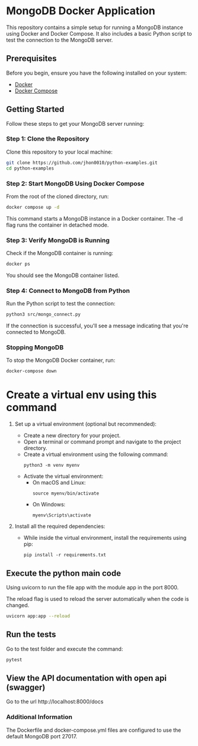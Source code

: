 # MongoDB Docker Application

This repository contains a simple setup for running a MongoDB instance using Docker and Docker Compose. It also includes a basic Python script to test the connection to the MongoDB server.

## Prerequisites

Before you begin, ensure you have the following installed on your system:
- [Docker](https://www.docker.com/products/docker-desktop)
- [Docker Compose](https://docs.docker.com/compose/install/)

## Getting Started

Follow these steps to get your MongoDB server running:

### Step 1: Clone the Repository

Clone this repository to your local machine:

```bash
git clone https://github.com/jhon0010/python-examples.git
cd python-examples
```

### Step 2: Start MongoDB Using Docker Compose
From the root of the cloned directory, run:

```bash
docker compose up -d
```

This command starts a MongoDB instance in a Docker container. The -d flag runs the container in detached mode.

### Step 3: Verify MongoDB is Running
Check if the MongoDB container is running:

```bash
docker ps
```

You should see the MongoDB container listed.

### Step 4: Connect to MongoDB from Python
Run the Python script to test the connection:

```bash
python3 src/mongo_connect.py
```
If the connection is successful, you'll see a message indicating that you're connected to MongoDB.

### Stopping MongoDB
To stop the MongoDB Docker container, run:

```bash
docker-compose down
```


# Create a virtual env using this command

1. Set up a virtual environment (optional but recommended):
   - Create a new directory for your project.
   - Open a terminal or command prompt and navigate to the project directory.
   - Create a virtual environment using the following command:
     ```
     python3 -m venv myenv
     ```
   - Activate the virtual environment:
     - On macOS and Linux:
       ```
       source myenv/bin/activate
       ```
     - On Windows:
       ```
       myenv\Scripts\activate
       ```

2. Install all the required dependencies:
   - While inside the virtual environment, install the requirements using pip:
     ```
     pip install -r requirements.txt
     ```


## Execute the python main code

Using uvicorn to run the file app with the module app in the port 8000.

The reload flag is used to reload the server automatically when the code is changed.

```bash
uvicorn app:app --reload
```

## Run the tests

Go to the test folder and execute the command:

```bash
pytest
```


## View the API documentation with open api (swagger)

Go to the url http://localhost:8000/docs

### Additional Information

The Dockerfile and docker-compose.yml files are configured to use the default MongoDB port 27017.